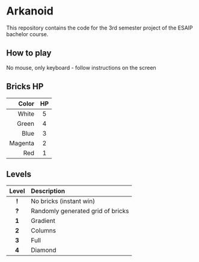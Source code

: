 # Arkanoid

This repository contains the code for the 3rd semester project of the ESAIP bachelor course.

## How to play

No mouse, only keyboard - follow instructions on the screen

## Bricks HP

|   Color | HP |
|--------:|:--:|
|   White | 5  |
|   Green | 4  |
|    Blue | 3  |
| Magenta | 2  |
|     Red | 1  |

## Levels

| Level | Description                       |
|:-----:|:----------------------------------|
| **!** | No bricks (instant win)           |
| **?** | Randomly generated grid of bricks |
| **1** | Gradient                          |
| **2** | Columns                           |
| **3** | Full                              |
| **4** | Diamond                           |
